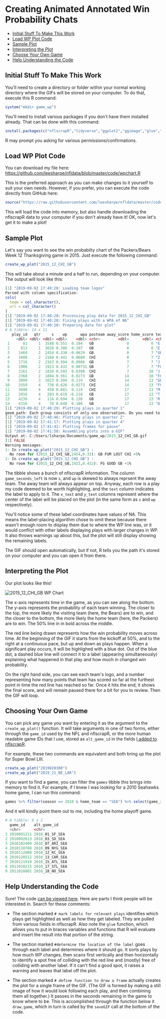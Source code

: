 # Creating Animated Annotated Win Probability Chats

- [Initial Stuff To Make This Work](#initial_stuff)
- [Load WP Plot Code](#load_code)
- [Sample Plot](#sample_plot)
- [Interpreting the Plot](#interpret_plot)
- [Choose Your Own Game](#choose_game)
- [Help Understanding the Code](#help_code)

<a name="initial_stuff"/>

## Initial Stuff To Make This Work

You'll need to create a directory or folder within your normal working directory where the GIFs will be stored on your computer. To do that, execute this R command:

``` r
system("mkdir game_wp")
```

You'll need to install various packages if you don't have them installed already. That can be done with this command:

``` r
install.packages(c("nflscrapR","tidyverse","ggplot2","ggimage","glue","animation"))
```

R may prompt you asking for various permissions/confirmations.

<a name="load_code"/>

## Load WP Plot Code

You can download my file here: https://github.com/leesharpe/nfldata/blob/master/code/wpchart.R

This is the preferred approach as you can make changes to it yourself to suit your own needs. However, if you prefer, you can execute the code directly from GitHub here:

``` r
source("https://raw.githubusercontent.com/leesharpe/nfldata/master/code/wpchart.R")
```
This will load the code into memory, but also handle downloading the nflscrapR data to your computer if you don't already have it! OK, now let's get it to make a plot!

<a name="sample_plot"/>

## Sample Plot

Let's say you want to see the win probabilty chart of the Packers/Bears Week 12 Thanksgiving game in 2015. Just execute the following command:

``` r
create_wp_plot("2015_12_CHI_GB")
```

This will take about a minute and a half to run, depending on your computer. The output will look like this:

``` r
[1] "2019-09-02 17:40:28: Loading team logos"
Parsed with column specification:
cols(
  team = col_character(),
  url = col_character()
)
[1] "2019-09-02 17:40:28: Processing play data for 2015_12_CHI_GB"
[1] "2019-09-02 17:40:28: Fixing plays with a WPA of NA"
[1] "2019-09-02 17:40:28: Preparing data for plot"
# A tibble: 14 x 11
   play_id   qtr     s    wp      wpa posteam away_score home_score text                        x_text  y_text
     <dbl> <dbl> <dbl> <dbl>    <dbl> <chr>        <dbl>      <dbl> <chr>                        <dbl>   <dbl>
 1      81     1  3588 0.551  0.104   GB               0          0 "E.Lacy Rush\nGB +10%"        3588  0.251 
 2     813     1  3028 0.386  0.107   GB               0          0 "E.Lacy TD\nGB +11%"          3028  0.686 
 3    1469     2  2454 0.330 -0.0629  GB               0          7 "GB FUM LOST\nCHI +6%"          NA NA     
 4    1680     2  2168 0.441  0.0680  CHI              0          7 "Z.Miller TD\nCHI +7%"        2168  0.841 
 5    1716     2  2163 0.504  0.0986  GB               7          7 "J.Janis KR\nGB +10%"         2163  0.204 
 6    1906     2  1923 0.432  0.00731 GB               7          7 "FG GOOD\nGB +1%"               NA NA     
 7    2161     2  1834 0.593  0.0398  CHI              7         10 "J.Langford TD\nCHI +4%"      1834  0.0927
 8    2368     2  1804 0.561  0.0273  GB              14         10 "FG GOOD\nGB +3%"             2604  0.561 
 9    3099     3  1023 0.504  0.119   CHI             14         13 "GB PEN-DPI\nCHI +12%"        1023  0.304 
10    3359     4   738 0.626  0.0273  CHI             14         13 "FG GOOD\nCHI +3%"             738  0.126 
11    3698     4   458 0.681  0.119   CHI             17         13 "M.Mariani Catch\nCHI +12%"    458  0.481 
12    3916     4   203 0.619 -0.218   GB              17         13 "T.Porter INT\nCHI +22%"       203  0.319 
13    4239     4   116 0.694  0.138   GB              17         13 "R.Cobb Catch\nGB +14%"       2316  0.694 
14    4316     4    78 0.648  0.186   GB              17         13 "D.Adams Catch\nGB +19%"        78  0.148 
[1] "2019-09-02 17:40:29: Plotting plays in quarter 1"
geom_path: Each group consists of only one observation. Do you need to adjust the group aesthetic?
[1] "2019-09-02 17:40:46: Plotting plays in quarter 2"
[1] "2019-09-02 17:41:17: Plotting plays in quarter 4"
[1] "2019-09-02 17:41:41: Plotting frames for pause"
[1] "2019-09-02 17:41:58: Assembling plots into a GIF"
Output at: C:/Users/lsharpe/Documents/game_wp/2015_12_CHI_GB.gif
[1] FALSE
Warning messages:
1: In create_wp_plot("2015_12_CHI_GB") :
  No room for (2015_12_CHI_GB,2454,0.33): GB FUM LOST CHI +6%
2: In create_wp_plot("2015_12_CHI_GB") :
  No room for (2015_12_CHI_GB,1923,0.432): FG GOOD GB +1%
```

The tibble shows a bunch of nflscrapR information. The column `game_seconds_left` is now `s`, and `wp` is skewed to always reprsent the away team. The away team will always appear on top. Anyway, each row is a play my code deemed to be worth highlighting, and the `text` column indicates the label to apply to it. The `x_text` and `y_text` columns represent where the center of the label will be placed on the plot (in the same form as `s` and `wp` respectively).

You'll notice some of these label coordinates have values of NA. This means the label-placing algorithm chose to omit these because there wasn't enough room to display them due to where the WP line was, or it would conflict with other labels displaying plays with larger changes in WP. It also throws warnings up about this, but the plot will still display showing the remaining labels.

The GIF should open automatically, but if not, R tells you the path it's stored on your computer and you can open it from there.

<a name="interpret_plot"/>

## Interpreting the Plot

Our plot looks like this!

![2015_12_CHI_GB WP Chart](http://www.habitatring.com/2015_12_CHI_GB.gif)

The x-axis represents time in the game, as you can see along the bottom. The y-axis represents the probability of each team winning. The closer to the top, the more likely the visiting team (here, the Bears) are to win, and the closer to the bottom, the more likely the home team (here, the Packers) are to win. The 50% line in in bold across the middle.

The red line being drawn represents how the win probability moves across time. At the beginning of the GIF it starts from the kickoff at 50%, and to the right at a continuous pace, but up and down as plays happen. When a significant play occurs, it will be highlighed with a blue dot. Out of the blue dot, a dashed blue line will connect it to a label (appearing simultaneously) explaining what happened in that play and how much in changed win probability.

On the right hand side, you can see each team's logo, and a number representing how many points that team has scored so far at the furthest point in time the red line has reached so far. Once it hits the end, it shows the final score, and will remain paused there for a bit for you to review. Then the GIF will loop.

<a name="choose_game"/>

## Choosing Your Own Game

You can pick any game you want by entering it as the argument to the `create_wp_plot()` function. It will take arguments in one of two forms, either through the `game_id` used by the NFL and nflscrapR, or the more human readable game IDs that I use, stored as `alt_game_id` in the fields [I added to nflscrapR](https://github.com/leesharpe/nfldata/blob/master/UPDATING-NFLSCRAPR.md).

For example, these two commands are equivalent and both bring up the plot for Super Bowl LIII.

``` r
create_wp_plot("2019020300")
create_wp_plot("2019_21_NE_LAR")
```

If you want to find a game, you can filter the `games` tibble this brings into memory to find it. For example, if I knew I was looking for a 2010 Seahawks home game, I can run this command:

``` r
games %>% filter(season == 2010 & home_team == "SEA") %>% select(game_id,alt_game_id)
```

And it will kindly point them out to me, including the home playoff game.

``` r
# A tibble: 9 x 2
  game_id    alt_game_id    
  <chr>      <chr>          
1 2010091211 2010_01_SF_SEA 
2 2010092613 2010_03_SD_SEA 
3 2010102409 2010_07_ARI_SEA
4 2010110708 2010_09_NYG_SEA
5 2010112808 2010_12_KC_SEA 
6 2010120512 2010_13_CAR_SEA
7 2010121910 2010_15_ATL_SEA
8 2011010215 2010_17_STL_SEA
9 2011010801 2010_18_NO_SEA
```

<a name="help_code"/>

## Help Understanding the Code

Sure! The code [can be viewed here](https://github.com/leesharpe/nfldata/blob/master/code/wpchart.R). Here are parts I think people will be interested in. Search for these comments:

- The section marked `# mark labels for relevant plays` identifies which plays get highlighted as well as how they get labeled. They are pulled from various fields in nflscrapR. Also note the `glue` function, which allows you to put in braces variables and functions that R will evaluate and insert the result into that portion of the string.

- The section marked `#determine the location of the label` goes through each label and determines where it should go. It sorts plays by how much WP changes, then scans first vertically and then horizontally to identify a spot free of colliding with the red line and (mostly) free of colliding with another label. If it can't find a good spot, it raises a warning and leaves that label off the plot.

- The section marked `# define function to draw a frame` actually creates the plot for a single frame of the GIF. (The GIF is formed by making a still image of how it would look following each play, and then combining them all together.) It passes in the seconds remaining in the game to know where to be. This is accomplished through the function below it `draw_game`, which in turn is called by the `saveGIF` call at the bottom of the code.
